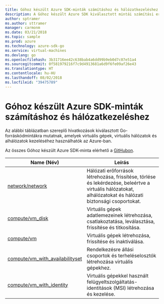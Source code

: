 ```yaml
---
title: Góhoz készült Azure SDK-minták számításhoz és hálózatkezeléshez
description: A Góhoz készült Azure SDK kiválasztott mintái számítási erőforrások, például virtuális gépek, valamint virtuális hálózatok használatához.
author: sptramer
ms.author: sttramer
manager: carmonm
ms.date: 03/21/2018
ms.topic: sample
ms.prod: azure
ms.technology: azure-sdk-go
ms.service: virtual-machines
ms.devlang: go
ms.openlocfilehash: 3b31716ee42c638bab4a6dd99b9eb0d7c07e51a4
ms.sourcegitcommit: 0f581979216f7c9d4913681a6d9f6fe09af26e43
ms.translationtype: HT
ms.contentlocale: hu-HU
ms.lasthandoff: 08/02/2018
ms.locfileid: "39475789"
---
```

# <a name="azure-sdk-for-go-samples-for-compute-and-networking"></a>Góhoz készült Azure SDK-minták számításhoz és hálózatkezeléshez

Az alábbi táblázatban szereplő hivatkozások kiválasztott Go-forráskódmintákra mutatnak, amelyek virtuális gépek, virtuális hálózatok és alhálózatok kezeléséhez használhatók az Azure-ban. 

Az összes Góhoz készült Azure SDK-minta elérhető a [GitHubon](https://github.com/Azure-Samples/azure-sdk-for-go-samples).

| Name (Név) | Leírás |
|------|-------------|
| [network/network](https://github.com/Azure-Samples/azure-sdk-for-go-samples/blob/master/network/network.go) | Hálózati erőforrások létrehozása, frissítése, törlése és lekérdezése, beleértve a virtuális hálózatokat, alhálózatokat és hálózati biztonsági csoportokat. |
| [compute/vm_disk](https://github.com/Azure-Samples/azure-sdk-for-go-samples/blob/master/compute/vm_disk.go) | Virtuális gépek adatlemezeinek létrehozása, csatlakoztatása, leválasztása, frissítése és titkosítása. |
| [compute/vm](https://github.com/Azure-Samples/azure-sdk-for-go-samples/blob/master/compute/vm.go) | Virtuális gépek létrehozása, frissítése és inaktiválása. |
| [compute/vm_with_availabilityset](https://github.com/Azure-Samples/azure-sdk-for-go-samples/blob/master/compute/vm_with_availabilityset.go) | Rendelkezésre állási csoportok és terheléselosztók létrehozása virtuális gépekhez. |
| [compute/vm_with_identity](https://github.com/Azure-Samples/azure-sdk-for-go-samples/blob/master/compute/vm_with_identity.go) | Virtuális gépekkel használt felügyeltszolgáltatás-identitások (MSI) létrehozása és kezelése. |

